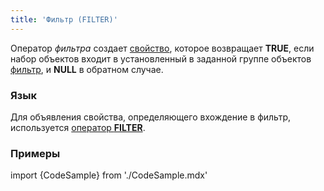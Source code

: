 ```yaml
---
title: 'Фильтр (FILTER)'
---
```


Оператор *фильтра* создает [свойство](Свойства.md), которое возвращает **TRUE**, если набор объектов входит в установленный в заданной группе объектов [фильтр](Структура_формы.md#фильтры), и **NULL** в обратном случае.

### Язык

Для объявления свойства, определяющего вхождение в фильтр, используется [оператор **FILTER**](Операторы_групп_объектов.md).

### Примеры

import {CodeSample} from './CodeSample.mdx'

<CodeSample url="https://documentation.lsfusion.org/sample?file=OperatorPropertySample&block=groupobject"/>
